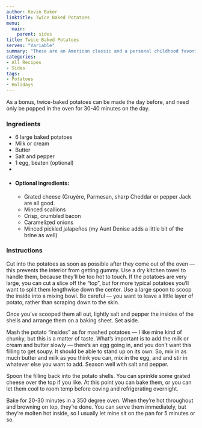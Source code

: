 ```yaml
---
author: Kevin Baker
linktitle: Twice Baked Potatoes
menu:
  main:
    parent: sides
title: Twice Baked Potatoes
serves: "Variable"
summary: "These are an American classic and a personal childhood favorite.  The basic twice-baked potato is just a baked potato hollowed out, and then stuffed with mashed potatoes made from its own innards prepared in the usual way (butter, milk or cream, salt and pepper) and baked until the top is brown and crusty. This version is an easy and delicious. But from this simple beginning, one can arrive at a nearly infinite number of rich and delicious variations, suitable for the most festive occasions. The simplest embellishment is handful of grated cheese. From there, consider scallions…crisp crumbled bacon…minced pickled jalapeños.  You get the idea."
categories:
- All Recipes
- Sides
tags:
- Potatoes
- Holidays
---
```

As a bonus, twice-baked potatoes can be made the day before, and need only be popped in the oven for 30-40 minutes on the day.
### Ingredients

<div class="ingredient-list">

* 6 large baked potatoes  
* Milk or cream  
* Butter  
* Salt and pepper  
* 1 egg, beaten (optional)  
* 
* #### Optional ingredients:
  * Grated cheese (Gruyère, Parmesan, sharp Cheddar or pepper Jack are all good.  
  * Minced scallions  
  * Crisp, crumbled bacon  
  * Caramelized onions  
  * Minced pickled jalapeños (my Aunt Denise adds a little bit of the brine as well)  

</div>

### Instructions
Cut into the potatoes as soon as possible after they come out of the oven — this prevents the interior from getting gummy. Use a dry kitchen towel to handle them, because they’ll be too hot to touch. If the potatoes are very large, you can cut a slice off the “top”, but for more typical potatoes you’ll want to split them lengthwise down the center. Use a large spoon to scoop the inside into a mixing bowl. Be careful — you want to leave a little layer of potato, rather than scraping down to the skin.

Once you’ve scooped them all out, lightly salt and pepper the insides of the shells and arrange them on a baking sheet. Set aside.

Mash the potato “insides” as for mashed potatoes — I like mine kind of chunky, but this is a matter of taste. What’s important is to add the milk or cream and butter slowly — there’s an egg going in, and you don’t want this filling to get soupy. It should be able to stand up on its own. So, mix in as much butter and milk as you think you can, mix in the egg, and and stir in whatever else you want to add. Season well with salt and pepper.

Spoon the filling back into the potato shells. You can sprinkle some grated cheese over the top if you like.  At this point you can bake them, or you can let them cool to room temp before coving and refrigerating overnight.

Bake for 20-30 minutes in a 350 degree oven. When they’re hot throughout and browning on top, they’re done. You can serve them immediately, but they’re molten hot inside, so I usually let mine sit on the pan for 5 minutes or so.